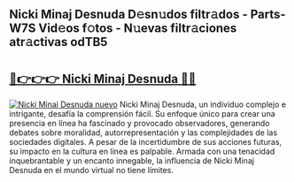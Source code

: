## Nicki Minaj Desnuda D𝚎sn𝚞dos filtr𝚊dos - Parts-W7S Vid𝚎os f𝚘tos - N𝚞evas filtr𝚊ciones atr𝚊ctivas odTB5

# <h2><a href="http://mb1fwmm.tromn.icu/?c=Nicki+Minaj+Desnuda">🔗👉👉👉 Nicki Minaj Desnuda 🔗🔗</a></h2>

[![Nicki Minaj Desnuda nuevo](https://i.imgur.com/pEAQMta.gif)](http://mb1fwmm.tromn.icu/?c=Nicki+Minaj+Desnuda)
Nicki Minaj Desnuda, un individuo complejo e intrigante, desafía la comprensión fácil. Su enfoque único para crear una presencia en línea ha fascinado y provocado observadores, generando debates sobre moralidad, autorrepresentación y las complejidades de las sociedades digitales. A pesar de la incertidumbre de sus acciones futuras, su impacto en la cultura en línea es palpable. Armada con una tenacidad inquebrantable y un encanto innegable, la influencia de Nicki Minaj Desnuda en el mundo virtual no tiene límites.
